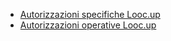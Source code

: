 - [Autorizzazioni specifiche Looc.up](Sorgenti/MB/DOC/B£AUTO_05A)
- [Autorizzazioni operative Looc.up](Sorgenti/MB/DOC/B£AUTO_05B)
